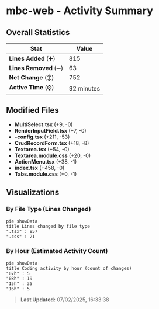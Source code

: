 # mbc-web - Activity Summary 

## Overall Statistics

| Stat                   | Value                                                             |
| ---------------------- | ----------------------------------------------------------------- |
| **Lines Added** (➕)   | 815                                          |
| **Lines Removed** (➖) | 63                                        |
| **Net Change** (↕)    | 752                |
| **Active Time** (⌚)   | 92 minutes |


## Modified Files
- **MultiSelect.tsx** (+9, -0)
- **RenderInputField.tsx** (+7, -0)
- **-config.tsx** (+211, -53)
- **CrudRecordForm.tsx** (+18, -8)
- **Textarea.tsx** (+54, -0)
- **Textarea.module.css** (+20, -0)
- **ActionMenu.tsx** (+38, -1)
- **index.tsx** (+458, -0)
- **Tabs.module.css** (+0, -1)

## Visualizations

### By File Type (Lines Changed)

```mermaid
pie showData
title Lines changed by file type
".tsx" : 857
".css" : 21
```

### By Hour (Estimated Activity Count)

```mermaid
pie showData
title Coding activity by hour (count of changes)
"07h" : 5
"08h" : 19
"15h" : 35
"16h" : 5
```


> **Last Updated:** 07/02/2025, 16:33:38